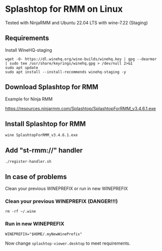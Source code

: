 # Splashtop for RMM on Linux

Tested with NinjaRMM and Ubuntu 22.04 LTS with wine-7.22 (Staging)

## Requirements

Install WineHQ-staging

```
wget -O- https://dl.winehq.org/wine-builds/winehq.key | gpg --dearmor | sudo tee /usr/share/keyrings/winehq.gpg > /dev/null 2>&1
sudo apt update
sudo apt install --install-recommends winehq-staging -y
```

## Download Splashtop for RMM

Example for Ninja RMM

https://resources.ninjarmm.com/Splashtop/SplashtopForRMM_v3.4.6.1.exe

## Install Splashtop for RMM

```
wine SplashtopForRMM_v3.4.6.1.exe
```

## Add "st-rmm://" handler

```
./register-handler.sh
```

## In case of problems

Clean your previous WINEPREFIX or run in new WINEPREFIX

### Clean your previous WINEPREFIX (DANGER!!!) 

```
rm -rf ~/.wine
```

### Run in new WINEPREFIX

```
WINEPREFIX="$HOME/.myNewWinePrefix"
```

Now change `splashtop-viewer.desktop` to meet requirements.

